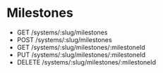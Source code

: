# Milestones

* GET /systems/:slug/milestones
* POST /systems/:slug/milestones
* GET /systems/:slug/milestones/:milestoneId
* PUT /systems/:slug/milestones/:milestoneId
* DELETE /systems/:slug/milestones/:milestoneId
